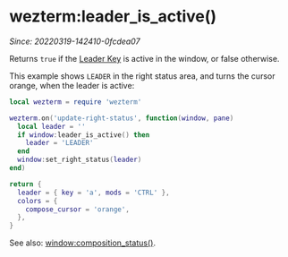# wezterm:leader_is_active()

*Since: 20220319-142410-0fcdea07*

Returns `true` if the [Leader Key](../../keys.md) is active in the window, or false otherwise.

This example shows `LEADER` in the right status area, and turns the cursor orange,
when the leader is active:

```lua
local wezterm = require 'wezterm'

wezterm.on('update-right-status', function(window, pane)
  local leader = ''
  if window:leader_is_active() then
    leader = 'LEADER'
  end
  window:set_right_status(leader)
end)

return {
  leader = { key = 'a', mods = 'CTRL' },
  colors = {
    compose_cursor = 'orange',
  },
}
```

See also: [window:composition_status()](composition_status.md).
